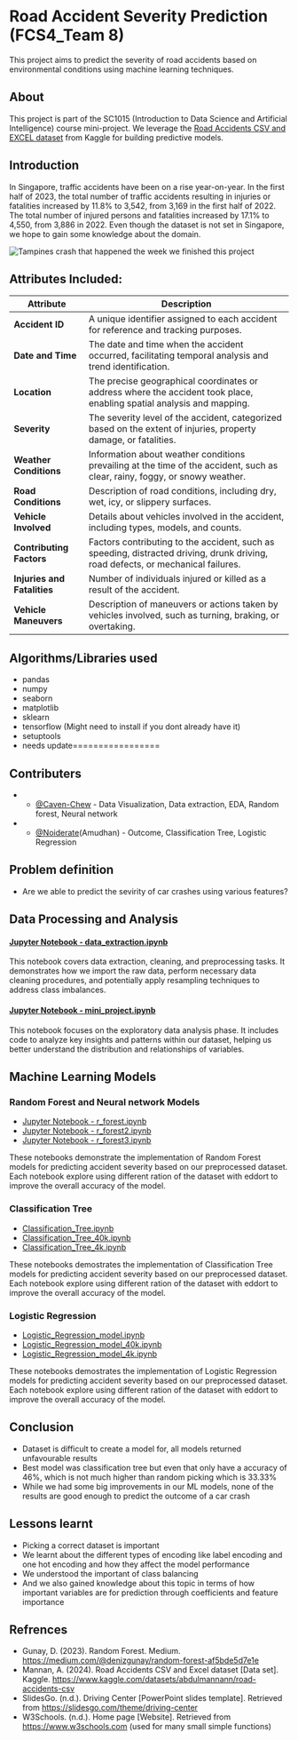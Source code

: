 # Road Accident Severity Prediction (FCS4_Team 8)

This project aims to predict the severity of road accidents based on environmental conditions using machine learning techniques.


## About

This project is part of the SC1015 (Introduction to Data Science and Artificial Intelligence) course mini-project. We leverage the [Road Accidents CSV and EXCEL dataset](https://www.kaggle.com/datasets/abdulmannann/road-accidents-csv) from Kaggle for building predictive models.
## Introduction
In Singapore, traffic accidents have been on a rise year-on-year. In the first half of 2023, the total number of traffic accidents resulting in injuries or fatalities increased by 11.8% to 3,542, from 3,169 in the first half of 2022. The total number of injured persons and fatalities increased by 17.1% to 4,550, from 3,886 in 2022. Even though the dataset is not set in Singapore, we hope to gain some knowledge about the domain.

![Tampines crash that happened the week we finished this project](https://static1.straitstimes.com.sg/s3fs-public/styles/large30x20/public/articles/2024/04/22/yutampinesaccidentcoll2204.jpg?VersionId=GGwjA_2XTIbaP76m2Y6Hdoi1ImTQw2dx)

## Attributes Included:

| Attribute             | Description                                                                                      |
|-----------------------|--------------------------------------------------------------------------------------------------|
| **Accident ID**       | A unique identifier assigned to each accident for reference and tracking purposes.               |
| **Date and Time**     | The date and time when the accident occurred, facilitating temporal analysis and trend identification. |
| **Location**          | The precise geographical coordinates or address where the accident took place, enabling spatial analysis and mapping. |
| **Severity**          | The severity level of the accident, categorized based on the extent of injuries, property damage, or fatalities. |
| **Weather Conditions**| Information about weather conditions prevailing at the time of the accident, such as clear, rainy, foggy, or snowy weather. |
| **Road Conditions**   | Description of road conditions, including dry, wet, icy, or slippery surfaces.                    |
| **Vehicle Involved**  | Details about vehicles involved in the accident, including types, models, and counts.             |
| **Contributing Factors** | Factors contributing to the accident, such as speeding, distracted driving, drunk driving, road defects, or mechanical failures. |
| **Injuries and Fatalities** | Number of individuals injured or killed as a result of the accident.                           |
| **Vehicle Maneuvers** | Description of maneuvers or actions taken by vehicles involved, such as turning, braking, or overtaking. |


## Algorithms/Libraries used
- pandas
- numpy
- seaborn
- matplotlib
- sklearn
- tensorflow (Might need to install if you dont already have it)
- setuptools
- needs update=================
## Contributers
- * [@Caven-Chew](https://github.com/Caven-Chew) - Data Visualization, Data extraction, EDA, Random forest, Neural network
- * [@Noiderate](https://github.com/Noiderate)(Amudhan) - Outcome, Classification Tree, Logistic Regression
## Problem definition
- Are we able to predict the sevirity of car crashes using various features?
<!-- (FCS4_Team 8 Folder) -->
## Data Processing and Analysis

#### [Jupyter Notebook - data_extraction.ipynb](https://github.com/Caven-Chew/SC1015-MINI_PROJECT/blob/main/data_extraction.ipynb)
This notebook covers data extraction, cleaning, and preprocessing tasks. It demonstrates how we import the raw data, perform necessary data cleaning procedures, and potentially apply resampling techniques to address class imbalances.

#### [Jupyter Notebook - mini_project.ipynb](https://github.com/Caven-Chew/SC1015-MINI_PROJECT/blob/main/mini%20project.ipynb)
This notebook focuses on the exploratory data analysis phase. It includes code to analyze key insights and patterns within our dataset, helping us better understand the distribution and relationships of variables.

## Machine Learning Models

### Random Forest and Neural network Models
- [Jupyter Notebook - r_forest.ipynb](https://github.com/Caven-Chew/SC1015-MINI_PROJECT/blob/main/r_forest.ipynb)
- [Jupyter Notebook - r_forest2.ipynb](https://github.com/Caven-Chew/SC1015-MINI_PROJECT/blob/main/r_forest2.ipynb)
- [Jupyter Notebook - r_forest3.ipynb](https://github.com/Caven-Chew/SC1015-MINI_PROJECT/blob/main/r_forest3.ipynb)

These notebooks demonstrate the implementation of Random Forest models for predicting accident severity based on our preprocessed dataset. Each notebook explore using different ration of the dataset with eddort to improve the overall accuracy of the model.

### Classification Tree
- [Classification_Tree.ipynb](https://github.com/Caven-Chew/SC1015-MINI_PROJECT/blob/main/Classification_Tree.ipynb)
- [Classification_Tree_40k.ipynb](https://github.com/Caven-Chew/SC1015-MINI_PROJECT/blob/main/Classification_Tree_40k.ipynb)
- [Classification_Tree_4k.ipynb](https://github.com/Caven-Chew/SC1015-MINI_PROJECT/blob/main/Classification_Tree_4k.ipynb)

These notebooks demostrates the implementation of Classification Tree models for predicting accident severity based on our preprocessed dataset. Each notebook explore using different ration of the dataset with eddort to improve the overall accuracy of the model.

### Logistic Regression
- [Logistic_Regression_model.ipynb](https://github.com/Caven-Chew/SC1015-MINI_PROJECT/blob/main/Logistic_Regression_model.ipynb)
- [Logistic_Regression_model_40k.ipynb](https://github.com/Caven-Chew/SC1015-MINI_PROJECT/blob/main/Logistic_Regression_model_40k.ipynb)
- [Logistic_Regression_model_4k.ipynb](https://github.com/Caven-Chew/SC1015-MINI_PROJECT/blob/main/Logistic_Regression_model_4k.ipynb)

These notebooks demostrates the implementation of Logistic Regression models for predicting accident severity based on our preprocessed dataset. Each notebook explore using different ration of the dataset with eddort to improve the overall accuracy of the model.
## Conclusion
- Dataset is difficult to create a model for, all models returned unfavourable results
- Best model was classification tree but even that only have a accuracy of 46%, which is not much higher than random picking which is 33.33%
- While we had some big improvements in our ML models, none of the results are good enough to predict the outcome of a car crash

## Lessons learnt
- Picking a correct dataset is important
- We learnt about the different types of encoding like label encoding and one hot encoding and how they affect the model performance
- We understood the important of class balancing
- And we also gained knowledge about this topic in terms of how important variables are for prediction through coefficients and feature importance 
## Refrences
- Gunay, D. (2023). Random Forest. Medium. https://medium.com/@denizgunay/random-forest-af5bde5d7e1e
- Mannan, A. (2024). Road Accidents CSV and Excel dataset [Data set]. Kaggle. https://www.kaggle.com/datasets/abdulmannann/road-accidents-csv
- SlidesGo. (n.d.). Driving Center [PowerPoint slides template]. Retrieved from https://slidesgo.com/theme/driving-center
- W3Schools. (n.d.). Home page [Website]. Retrieved from https://www.w3schools.com (used for many small simple functions)